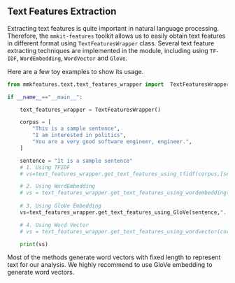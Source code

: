 ## Text Features Extraction

Extracting text features is quite important in natural language processing. Therefore, the ```mmkit-features``` toolkit allows us to easily obtain text features in different format using `TextFeaturesWrapper` class. Several text feature extracting techniques are implemented in the module, including using `TF-IDF`, `WordEmbedding`, `WordVector` and `GloVe`. 

Here are a few toy examples to show its usage. 

```python
from mmkfeatures.text.text_features_wrapper import  TextFeaturesWrapper

if __name__=="__main__":

    text_features_wrapper = TextFeaturesWrapper()

    corpus = [
        "This is a sample sentence",
        "I am interested in politics",
        "You are a very good software engineer, engineer.",
    ]

    sentence = "It is a sample sentence"
    # 1. Using TFIDF
    # vs=text_features_wrapper.get_text_features_using_tfidf(corpus,[sentence,sentence])

    # 2. Using WordEmbedding
    # vs = text_features_wrapper.get_text_features_using_wordembedding(corpus, sentence)
    
    # 3. Using GloVe Embedding
    vs=text_features_wrapper.get_text_features_using_GloVe(sentence,"../data/glove.6B/glove.6B.50d.txt","../data/glove.6B/glove_6B.50d.wordvec.txt")

    # 4. Using Word Vector
    # vs = text_features_wrapper.get_text_features_using_wordvector(corpus, sentence)

    print(vs)

```

Most of the methods generate word vectors with fixed length to represent text for our analysis. We highly recommend to use GloVe embedding to generate word vectors. 